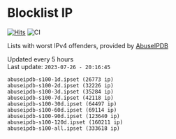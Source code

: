 # Blocklist IP

[![Hits](https://hits.seeyoufarm.com/api/count/incr/badge.svg?url=https%3A%2F%2Fgithub.com%2Fborestad%2Fblocklist-ip%2F&count_bg=%2379C83D&title_bg=%23555555&icon=&icon_color=%23E7E7E7&title=hits&edge_flat=false)](https://hits.seeyoufarm.com)  ![CI](https://img.shields.io/github/workflow/status/borestad/blocklist-ip/CI?style=flat-square)

Lists with worst IPv4 offenders, provided by [AbuseIPDB](https://www.abuseipdb.com/)

<!-- FOOTER-PLACEHOLDER -->
Updated every 5 hours<br>
Last update: `2023-07-26 - 20:16:45`
```
abuseipdb-s100-1d.ipset (26773 ip)
abuseipdb-s100-2d.ipset (32226 ip)
abuseipdb-s100-3d.ipset (35284 ip)
abuseipdb-s100-7d.ipset (42118 ip)
abuseipdb-s100-30d.ipset (64497 ip)
abuseipdb-s100-60d.ipset (69114 ip)
abuseipdb-s100-90d.ipset (123640 ip)
abuseipdb-s100-120d.ipset (160211 ip)
abuseipdb-s100-all.ipset (333618 ip)
```
